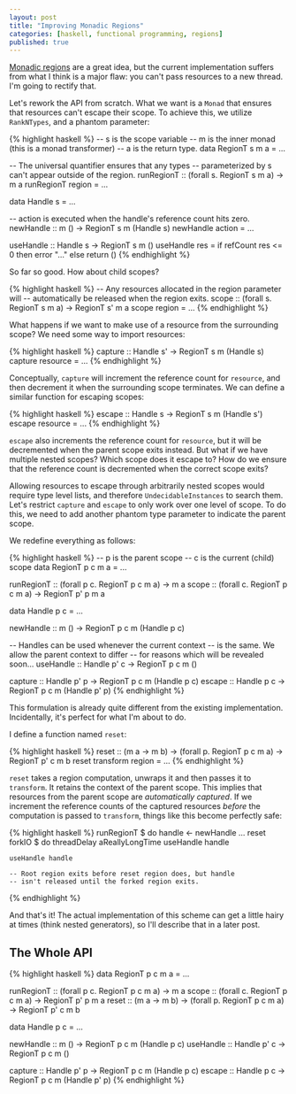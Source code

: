 ```yaml
---
layout: post
title: "Improving Monadic Regions"
categories: [haskell, functional programming, regions]
published: true
---
```


[Monadic regions][reg] are a great idea, but the current implementation suffers
from what I think is a major flaw: you can't pass resources to a new thread. I'm
going to rectify that.

Let's rework the API from scratch. What we want is a `Monad` that ensures that
resources can't escape their scope. To achieve this, we utilize `RankNTypes`,
and a phantom parameter:

{% highlight haskell %}
-- s is the scope variable
-- m is the inner monad (this is a monad transformer)
-- a is the return type.
data RegionT s m a = ...

-- The universal quantifier ensures that any types
-- parameterized by s can't appear outside of the region.
runRegionT :: (forall s. RegionT s m a) -> m a
runRegionT region = ...

data Handle s = ...

-- action is executed when the handle's reference count hits zero.
newHandle :: m () -> RegionT s m (Handle s)
newHandle action = ...

useHandle :: Handle s -> RegionT s m ()
useHandle res = if refCount res <= 0 then error "..." else return ()
{% endhighlight %}

So far so good. How about child scopes?

{% highlight haskell %}
-- Any resources allocated in the region parameter will
-- automatically be released when the region exits.
scope :: (forall s. RegionT s m a) -> RegionT s' m a
scope region = ...
{% endhighlight %}

What happens if we want to make use of a resource from the surrounding scope? We
need some way to import resources:

{% highlight haskell %}
capture :: Handle s' -> RegionT s m (Handle s)
capture resource = ...
{% endhighlight %}

Conceptually, `capture` will increment the reference count for `resource`, and
then decrement it when the surrounding scope terminates. We can define a
similar function for escaping scopes:

{% highlight haskell %}
escape :: Handle s -> RegionT s m (Handle s')
escape resource = ...
{% endhighlight %}

`escape` also increments the reference count for `resource`, but it will be
decremented when the parent scope exits instead. But what if we have multiple
nested scopes? Which scope does it escape to? How do we ensure that the
reference count is decremented when the correct scope exits?

Allowing resources to escape through arbitrarily nested scopes would require
type level lists, and therefore `UndecidableInstances` to search them. Let's
restrict `capture` and `escape` to only work over one level of scope. To do
this, we need to add another phantom type parameter to indicate the parent
scope.

We redefine everything as follows:

{% highlight haskell %}
-- p is the parent scope
-- c is the current (child) scope
data RegionT p c m a = ...

runRegionT :: (forall p c. RegionT p c m a) -> m a
scope :: (forall c. RegionT p c m a) -> RegionT p' p m a

data Handle p c = ...

newHandle :: m () -> RegionT p c m (Handle p c)

-- Handles can be used whenever the current context
-- is the same. We allow the parent context to differ
-- for reasons which will be revealed soon...
useHandle :: Handle p' c -> RegionT p c m ()

capture :: Handle p' p -> RegionT p c m (Handle p c)
escape :: Handle p c -> RegionT p c m (Handle p' p)
{% endhighlight %}

This formulation is already quite different from the existing implementation.
Incidentally, it's perfect for what I'm about to do.

I define a function named `reset`:

{% highlight haskell %}
reset :: (m a -> m b) -> (forall p. RegionT p c m a) -> RegionT p' c m b
reset transform region = ...
{% endhighlight %}

`reset` takes a region computation, unwraps it and then passes it to
`transform`. It retains the context of the parent scope. This implies that
resources from the parent scope are _automatically captured_. If we increment
the reference counts of the captured resources _before_ the computation is
passed to `transform`, things like this become perfectly safe:

{% highlight haskell %}
runRegionT $ do
    handle <- newHandle ...
    reset forkIO $ do
        threadDelay aReallyLongTime
        useHandle handle

    useHandle handle

    -- Root region exits before reset region does, but handle
    -- isn't released until the forked region exits.
{% endhighlight %}

And that's it! The actual implementation of this scheme can get a little hairy
at times (think nested generators), so I'll describe that in a later post.

The Whole API
-------------

{% highlight haskell %}
data RegionT p c m a = ...

runRegionT :: (forall p c. RegionT p c m a) -> m a
scope :: (forall c. RegionT p c m a) -> RegionT p' p m a
reset :: (m a -> m b) -> (forall p. RegionT p c m a) -> RegionT p' c m b

data Handle p c = ...

newHandle :: m () -> RegionT p c m (Handle p c)
useHandle :: Handle p' c -> RegionT p c m ()

capture :: Handle p' p -> RegionT p c m (Handle p c)
escape :: Handle p c -> RegionT p c m (Handle p' p)
{% endhighlight %}

[reg]: http://hackage.haskell.org/package/regions
